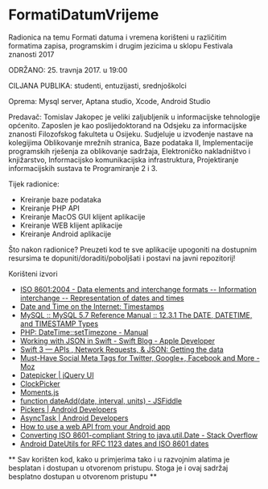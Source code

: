 # FormatiDatumVrijeme
Radionica na temu Formati datuma i vremena korišteni u različitim formatima zapisa, programskim i drugim jezicima u sklopu Festivala znanosti 2017

ODRŽANO: 25. travnja 2017. u 19:00

CILJANA PUBLIKA: studenti, entuzijasti, srednjoškolci


Oprema: Mysql server, Aptana studio, Xcode, Android Studio

Predavač:
Tomislav Jakopec je veliki zaljubljenik u informacijske tehnologije općenito. Zaposlen je kao poslijedoktorand na Odsjeku za informacijske znanosti Filozofskog fakulteta u Osijeku. Sudjeluje u izvođenje nastave na kolegijima Oblikovanje mrežnih stranica, Baze podataka II, Implementacije programskih rješenja za oblikovanje sadržaja, Elektroničko nakladništvo i knjižarstvo, Informacijsko komunikacijska infrastruktura, Projektiranje informacijskih sustava te Programiranje 2 i 3.


Tijek radionice:
* Kreiranje baze podataka
* Kreiranje PHP API
* Kreiranje MacOS GUI klijent aplikacije
* Kreiranje WEB klijent aplikacije
* Kreiranje Android aplikacije

Što nakon radionice?
Preuzeti kod te sve aplikacije upogoniti na dostupnim resursima te dopuniti/doraditi/poboljšati i postavi na javni repozitorij!

Korišteni izvori
* [ISO 8601:2004 - Data elements and interchange formats -- Information interchange -- Representation of dates and times]
* [Date and Time on the Internet: Timestamps]
* [MySQL :: MySQL 5.7 Reference Manual :: 12.3.1 The DATE, DATETIME, and TIMESTAMP Types]
* [PHP: DateTime::setTimezone - Manual]
* [Working with JSON in Swift - Swift Blog - Apple Developer]
* [Swift 3 — APIs , Network Requests, &amp; JSON: Getting the data]
* [Must-Have Social Meta Tags for Twitter, Google+, Facebook and More - Moz]
* [Datepicker | jQuery UI]
* [ClockPicker]
* [Moments.js]
* [function dateAdd(date, interval, units) - JSFiddle]
* [Pickers | Android Developers]
* [AsyncTask | Android Developers]
* [How to use a web API from your Android app]
* [Converting ISO 8601-compliant String to java.util.Date - Stack Overflow]
* [Android DateUtils for RFC 1123 dates and ISO 8601 dates]




** Sav korišten kod, kako u primjerima tako i u razvojnim alatima je besplatan i dostupan u otvorenom pristupu. Stoga je i ovaj sadržaj besplatno dostupan u otvorenom pristupu  **

[//]: # (These are reference links used in the body of this note and get stripped out when the markdown processor does its job. There is no need to format nicely because it shouldn't be seen. Thanks SO - http://stackoverflow.com/questions/4823468/store-comments-in-markdown-syntax)

   [ISO 8601:2004 - Data elements and interchange formats -- Information interchange -- Representation of dates and times]: <https://www.iso.org/standard/40874.html>
   [Date and Time on the Internet: Timestamps]: <https://www.ietf.org/rfc/rfc3339.txt>
   [MySQL :: MySQL 5.7 Reference Manual :: 12.3.1 The DATE, DATETIME, and TIMESTAMP Types]: <https://dev.mysql.com/doc/refman/5.7/en/datetime.html>
   [PHP: DateTime::setTimezone - Manual]: <http://php.net/manual/en/datetime.settimezone.php>
   [Working with JSON in Swift - Swift Blog - Apple Developer]: <https://developer.apple.com/swift/blog/?id=37>
   [Swift 3 — APIs , Network Requests, &amp; JSON: Getting the data]: <https://code.bradymower.com/swift-3-apis-network-requests-json-getting-the-data-4aaae8a5efc0>
   [Must-Have Social Meta Tags for Twitter, Google+, Facebook and More - Moz]: <https://moz.com/blog/meta-data-templates-123>
   [Datepicker | jQuery UI]: <https://jqueryui.com/datepicker/>
   [ClockPicker]: <https://weareoutman.github.io/clockpicker/>
   [Moments.js]: <http://momentjs.com/>
   [function dateAdd(date, interval, units) - JSFiddle]:<http://jsfiddle.net/pvkovalev/7mg9audg//>
   [Pickers | Android Developers]: <https://developer.android.com/guide/topics/ui/controls/pickers.html>
   [AsyncTask | Android Developers]: <https://developer.android.com/reference/android/os/AsyncTask.html>
   [How to use a web API from your Android app]: <http://www.androidauthority.com/use-remote-web-api-within-android-app-617869/>
   [Converting ISO 8601-compliant String to java.util.Date - Stack Overflow]: <http://stackoverflow.com/questions/2201925/converting-iso-8601-compliant-string-to-java-util-date>
   [Android DateUtils for RFC 1123 dates and ISO 8601 dates]: <https://gist.github.com/mraccola/702330625fad8eebe7d3>



